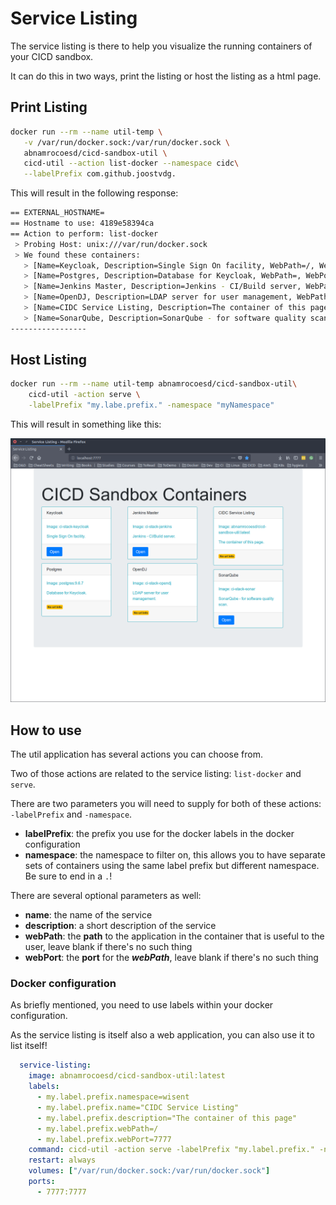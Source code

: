 # Service Listing

The service listing is there to help you visualize the running containers of your CICD sandbox.

It can do this in two ways, print the listing or host the listing as a html page.

## Print Listing

```bash
docker run --rm --name util-temp \
   -v /var/run/docker.sock:/var/run/docker.sock \
   abnamrocoesd/cicd-sandbox-util \
   cicd-util --action list-docker --namespace cidc\
   --labelPrefix com.github.joostvdg.
```

This will result in the following response:

```bash
== EXTERNAL_HOSTNAME=
== Hostname to use: 4189e58394ca
== Action to perform: list-docker
 > Probing Host: unix:///var/run/docker.sock
 > We found these containers: 
   > [Name=Keycloak, Description=Single Sign On facility, WebPath=/, WebPort=8280]
   > [Name=Postgres, Description=Database for Keycloak, WebPath=, WebPort=]
   > [Name=Jenkins Master, Description=Jenkins - CI/Build server, WebPath=/jenkins, WebPort=8282]
   > [Name=OpenDJ, Description=LDAP server for user management, WebPath=, WebPort=]
   > [Name=CIDC Service Listing, Description=The container of this page, WebPath=, WebPort=]
   > [Name=SonarQube, Description=SonarQube - for software quality scan, WebPath=/sonar, WebPort=8289]
-----------------
```

## Host Listing

```bash
docker run --rm --name util-temp abnamrocoesd/cicd-sandbox-util\
    cicd-util -action serve \
    -labelPrefix "my.labe.prefix." -namespace "myNamespace"
```
This will result in something like this:

![Service Listing page](images/service-listing.png)

## How to use

The util application has several actions you can choose from.

Two of those actions are related to the service listing: ```list-docker``` and ```serve```.

There are two parameters you will need to supply for both of these actions: ```-labelPrefix``` and ```-namespace```.

* **labelPrefix**: the prefix you use for the docker labels in the docker configuration
* **namespace**: the namespace to filter on, this allows you to have separate sets of containers using the same label prefix but different namespace. Be sure to end in a ```.```!

There are several optional parameters as well:

* **name**: the name of the service
* **description**: a short description of the service
* **webPath**: the **path** to the application in the container that is useful to the user, leave blank if there's no such thing
* **webPort**: the **port** for the ***webPath***, leave blank if there's no such thing

### Docker configuration

As briefly mentioned, you need to use labels within your docker configuration.

As the service listing is itself also a web application, you can also use it to list itself!

```yaml
  service-listing: 
    image: abnamrocoesd/cicd-sandbox-util:latest
    labels:
      - my.label.prefix.namespace=wisent
      - my.label.prefix.name="CIDC Service Listing"
      - my.label.prefix.description="The container of this page"
      - my.label.prefix.webPath=/
      - my.label.prefix.webPort=7777
    command: cicd-util -action serve -labelPrefix "my.label.prefix." -namespace "myNamespace"
    restart: always
    volumes: ["/var/run/docker.sock:/var/run/docker.sock"]
    ports:
      - 7777:7777
```

